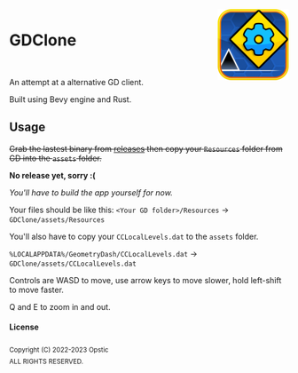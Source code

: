 <img src="https://github.com/opstic/gdclone/raw/main/assets/icon.png" align="right" alt="Logo" width="128" height="128">

# GDClone

<br />

An attempt at a alternative GD client.

Built using Bevy engine and Rust.

## Usage

~~Grab the lastest binary from [releases](https://github.com/opstic/gdclone/releases) then copy your `Resources` folder from GD into the `assets` folder.~~

**No release yet, sorry :(**

*You'll have to build the app yourself for now.*

Your files should be like this: `<Your GD folder>/Resources` -> `GDClone/assets/Resources`

You'll also have to copy your `CCLocalLevels.dat` to the `assets` folder.

`%LOCALAPPDATA%/GeometryDash/CCLocalLevels.dat` -> `GDClone/assets/CCLocalLevels.dat`

Controls are WASD to move, use arrow keys to move slower, hold left-shift to move faster.

Q and E to zoom in and out.
<br>
#### License
<sub>
Copyright (C) 2022-2023 Opstic
</sub>
</br>
<sub>
ALL RIGHTS RESERVED.
</sub>
<br>
